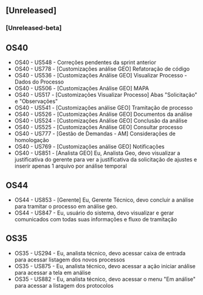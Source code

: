## [Unreleased]
### [Unreleased-beta]

## OS40

* OS40 - US548 - Correções pendentes da sprint anterior
* OS40 - US778 - [Customizações análise GEO] Refatoração de código
* OS40 - US536 - [Customizações Análise GEO] Visualizar Processo - Dados do Processo
* OS40 - US506 - [Customizações Análise GEO] MAPA
* OS40 - US517 - [Customizações Visualizar Processo] Abas "Solicitação" e "Observações"
* OS40 - US541 - [Customizações análise GEO] Tramitação de processo
* OS40 - US526 - [Customizações Análise GEO] Documentos da análise
* OS40 - US524 - [Customizações Análise GEO] Conclusão da análise
* OS40 - US525 - [Customizações Análise GEO] Consultar processo
* OS40 - US777 - [Gestão de Demandas - AM] Considerações de homologação
* OS40 - US769 - [Customizações análise GEO] Notificações
* OS40 - US851 - [Analista GEO] Eu, Analista Geo, devo visualizar a justificativa do gerente para ver a justificativa da solicitação de ajustes e inserir apenas 1 arquivo por análise temporal

## OS44

* OS44 - US853 - [Gerente] Eu, Gerente Técnico, devo concluir a análise para tramitar o processo em análise geo.
* OS44 - US847 - Eu, usuário do sistema, devo visualizar e gerar comunicados com todas suas informações e fluxo de tramitação

## OS35

* OS35 - US294 - Eu, analista técnico, devo acessar caixa de entrada para acessar listagem dos novos processos
* OS35 - US875 - Eu, analista técnico, devo acessar a ação iniciar análise para acessar a tela em análise
* OS35 - US882 - Eu, analista técnico, devo acessar o menu "Em análise" para acessar a listagem dos protocolos
